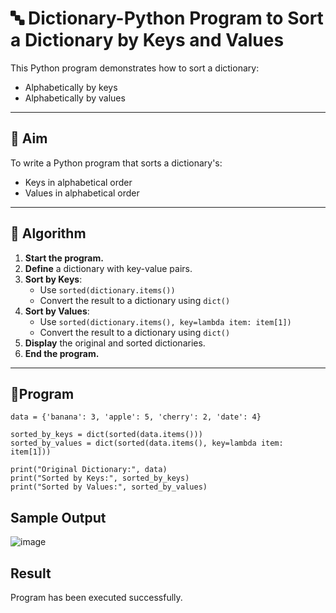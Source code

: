 # 🔤 Dictionary-Python Program to Sort a Dictionary by Keys and Values

This Python program demonstrates how to sort a dictionary:
- Alphabetically by keys
- Alphabetically by values

---

## 🎯 Aim

To write a Python program that sorts a dictionary's:
- Keys in alphabetical order
- Values in alphabetical order

---

## 🧠 Algorithm

1. **Start the program.**
2. **Define** a dictionary with key-value pairs.
3. **Sort by Keys**:
   - Use `sorted(dictionary.items())`
   - Convert the result to a dictionary using `dict()`
4. **Sort by Values**:
   - Use `sorted(dictionary.items(), key=lambda item: item[1])`
   - Convert the result to a dictionary using `dict()`
5. **Display** the original and sorted dictionaries.
6. **End the program.**

---

## 🧪Program
```
data = {'banana': 3, 'apple': 5, 'cherry': 2, 'date': 4}

sorted_by_keys = dict(sorted(data.items()))
sorted_by_values = dict(sorted(data.items(), key=lambda item: item[1]))

print("Original Dictionary:", data)
print("Sorted by Keys:", sorted_by_keys)
print("Sorted by Values:", sorted_by_values)

```
## Sample Output
![image](https://github.com/user-attachments/assets/35cc0ca2-934a-465a-a3c4-3ba63f27e2c6)

## Result
Program has been executed successfully.
